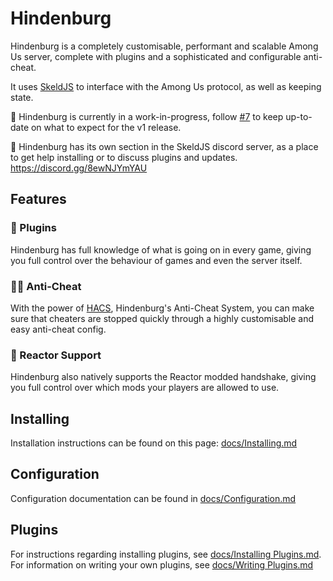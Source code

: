 # Hindenburg
Hindenburg is a completely customisable, performant and scalable Among Us
server, complete with plugins and a sophisticated and configurable anti-cheat.

It uses [SkeldJS](https://github.com/SkeldJS/SkeldJS) to interface with the
Among Us protocol, as well as keeping state.

🚧 Hindenburg is currently in a work-in-progress, follow [#7](https://github.com/SkeldJS/Hindenburg/issues/7)
to keep up-to-date on what to expect for the v1 release.

🔮 Hindenburg has its own section in the SkeldJS discord server, as a place to
get help installing or to discuss plugins and updates. https://discord.gg/8ewNJYmYAU

## Features

### 🔌 Plugins
Hindenburg has full knowledge of what is going on in every game, giving you full
control over the behaviour of games and even the server itself.

### 👮‍♂️ Anti-Cheat
With the power of [HACS](https://github.com/edqx/Hindenburg/blob/master/docs/HACS.md),
Hindenburg's Anti-Cheat System, you can make sure that cheaters are stopped quickly
through a highly customisable and easy anti-cheat config.

### 🧩 Reactor Support
Hindenburg also natively supports the Reactor modded handshake, giving you full
control over which mods your players are allowed to use.

## Installing
Installation instructions can be found on this page: [docs/Installing.md](https://github.com/edqx/Hindenburg/blob/master/docs/Installing.md)

## Configuration
Configuration documentation can be found in [docs/Configuration.md](https://github.com/edqx/Hindenburg/blob/master/docs/Configuration.md)

## Plugins
For instructions regarding installing plugins, see [docs/Installing Plugins.md](https://github.com/SkeldJS/Hindenburg/blob/master/docs/Installing%20Plugins.md). For information on writing your own plugins, see [docs/Writing Plugins.md](https://github.com/edqx/Hindenburg/blob/master/docs/Writing%20Plugins.md)